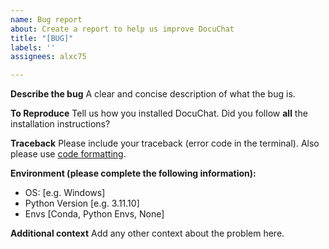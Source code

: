 ```yaml
---
name: Bug report
about: Create a report to help us improve DocuChat
title: "[BUG]"
labels: ''
assignees: alxc75

---
```


**Describe the bug**
A clear and concise description of what the bug is.

**To Reproduce**
Tell us how you installed DocuChat. Did you follow **all** the installation instructions?

**Traceback**
Please include your traceback (error code in the terminal). Also please use [code formatting](https://docs.github.com/en/get-started/writing-on-github/getting-started-with-writing-and-formatting-on-github/basic-writing-and-formatting-syntax#quoting-code).

**Environment (please complete the following information):**
 - OS: [e.g. Windows]
 - Python Version [e.g. 3.11.10]
 - Envs [Conda, Python Envs, None]

**Additional context**
Add any other context about the problem here.
